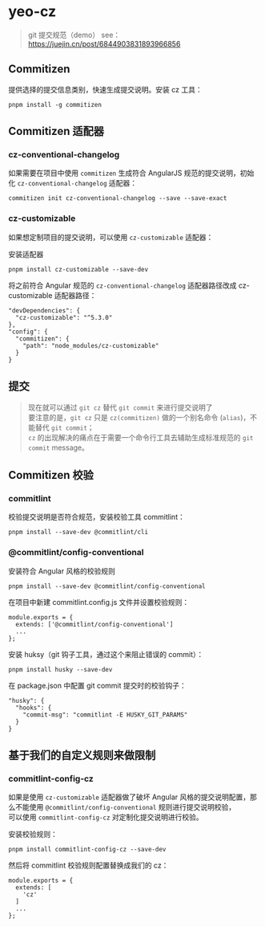 # yeo-cz

> git 提交规范（demo）
> see：https://juejin.cn/post/6844903831893966856

## Commitizen

提供选择的提交信息类别，快速生成提交说明。安装 cz 工具：

```
pnpm install -g commitizen
```

## Commitizen 适配器

### cz-conventional-changelog

如果需要在项目中使用 `commitizen` 生成符合 AngularJS 规范的提交说明，初始化 `cz-conventional-changelog` 适配器：

```
commitizen init cz-conventional-changelog --save --save-exact
```

### cz-customizable

如果想定制项目的提交说明，可以使用 `cz-customizable` 适配器：

安装适配器

```
pnpm install cz-customizable --save-dev
```

将之前符合 Angular 规范的 `cz-conventional-changelog` 适配器路径改成 cz-customizable 适配器路径：

```
"devDependencies": {
  "cz-customizable": "^5.3.0"
},
"config": {
  "commitizen": {
    "path": "node_modules/cz-customizable"
  }
}
```

## 提交

> 现在就可以通过 `git cz` 替代 `git commit` 来进行提交说明了  
> 要注意的是，`git cz` 只是 `cz(commitizen)` 做的一个别名命令 (`alias`)，不能替代 `git commit`；  
> `cz` 的出现解决的痛点在于需要一个命令行工具去辅助生成标准规范的 `git commit` message。

## Commitizen 校验

### commitlint

校验提交说明是否符合规范，安装校验工具 commitlint：

```
pnpm install --save-dev @commitlint/cli
```

### @commitlint/config-conventional

安装符合 Angular 风格的校验规则

```
pnpm install --save-dev @commitlint/config-conventional
```

在项目中新建 commitlint.config.js 文件并设置校验规则：

```
module.exports = {
  extends: ['@commitlint/config-conventional']
  ...
};
```

安装 huksy（git 钩子工具，通过这个来阻止错误的 commit）：

```
pnpm install husky --save-dev
```

在 package.json 中配置 git commit 提交时的校验钩子：

```
"husky": {
  "hooks": {
    "commit-msg": "commitlint -E HUSKY_GIT_PARAMS"
  }
}
```

## 基于我们的自定义规则来做限制

### commitlint-config-cz

如果是使用 `cz-customizable` 适配器做了破坏 Angular 风格的提交说明配置，那么不能使用 `@commitlint/config-conventional` 规则进行提交说明校验，  
可以使用 `commitlint-config-cz` 对定制化提交说明进行校验。

安装校验规则：

```
pnpm install commitlint-config-cz --save-dev
```

然后将 commitlint 校验规则配置替换成我们的 cz：

```
module.exports = {
  extends: [
    'cz'
  ]
  ...
};
```

